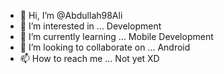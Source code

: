 - 👋 Hi, I’m @Abdullah98Ali
- 👀 I’m interested in ... Development
- 🌱 I’m currently learning ... Mobile Development
- 💞️ I’m looking to collaborate on ... Android
- 📫 How to reach me ... Not yet XD

<!---
Abdullah98Ali/Abdullah98Ali is a ✨ special ✨ repository because its `README.md` (this file) appears on your GitHub profile.
You can click the Preview link to take a look at your changes.
--->
